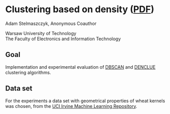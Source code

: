 # Clustering based on density ([PDF](https://github.com/AdamStelmaszczyk/edami/blob/master/documentation/project_documentation.pdf))

Adam Stelmaszczyk, Anonymous Coauthor

Warsaw University of Technology  
The Faculty of Electronics and Information Technology  

## Goal

Implementation and experimental evaluation of [DBSCAN](http://www.dbs.ifi.lmu.de/Publikationen/Papers/KDD-96.final.frame.pdf) and [DENCLUE](http://bib.dbvis.de/uploadedFiles/176.pdf) clustering algorithms. 

## Data set

For the experiments a data set with geometrical properties of wheat kernels was chosen,
from the [UCI Irvine Machine Learning Repository](http://archive.ics.uci.edu/ml/datasets/seeds}).
